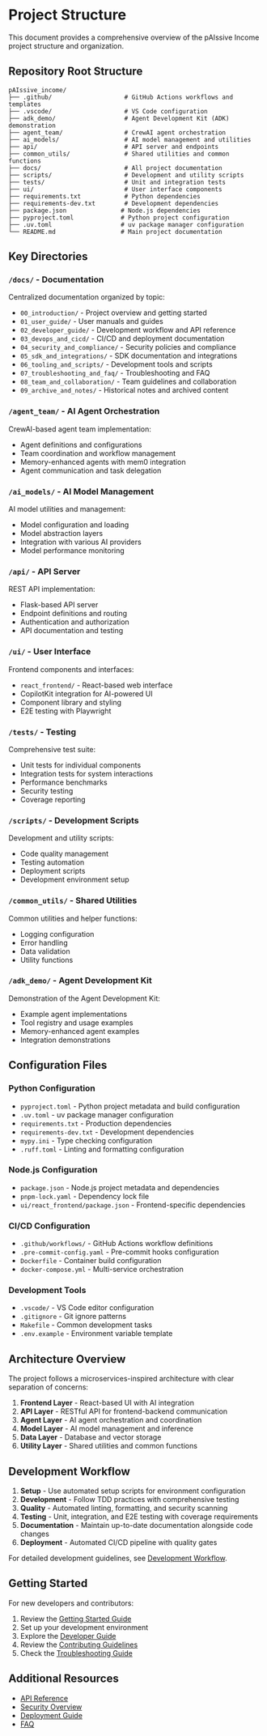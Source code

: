 # Project Structure

This document provides a comprehensive overview of the pAIssive Income project structure and organization.

## Repository Root Structure

```
pAIssive_income/
├── .github/                    # GitHub Actions workflows and templates
├── .vscode/                    # VS Code configuration
├── adk_demo/                   # Agent Development Kit (ADK) demonstration
├── agent_team/                 # CrewAI agent orchestration
├── ai_models/                  # AI model management and utilities
├── api/                        # API server and endpoints
├── common_utils/               # Shared utilities and common functions
├── docs/                       # All project documentation
├── scripts/                    # Development and utility scripts
├── tests/                      # Unit and integration tests
├── ui/                         # User interface components
├── requirements.txt            # Python dependencies
├── requirements-dev.txt        # Development dependencies
├── package.json               # Node.js dependencies
├── pyproject.toml             # Python project configuration
├── .uv.toml                   # uv package manager configuration
└── README.md                  # Main project documentation
```

## Key Directories

### `/docs/` - Documentation

Centralized documentation organized by topic:

- `00_introduction/` - Project overview and getting started
- `01_user_guide/` - User manuals and guides
- `02_developer_guide/` - Development workflow and API reference
- `03_devops_and_cicd/` - CI/CD and deployment documentation
- `04_security_and_compliance/` - Security policies and compliance
- `05_sdk_and_integrations/` - SDK documentation and integrations
- `06_tooling_and_scripts/` - Development tools and scripts
- `07_troubleshooting_and_faq/` - Troubleshooting and FAQ
- `08_team_and_collaboration/` - Team guidelines and collaboration
- `09_archive_and_notes/` - Historical notes and archived content

### `/agent_team/` - AI Agent Orchestration

CrewAI-based agent team implementation:

- Agent definitions and configurations
- Team coordination and workflow management
- Memory-enhanced agents with mem0 integration
- Agent communication and task delegation

### `/ai_models/` - AI Model Management

AI model utilities and management:

- Model configuration and loading
- Model abstraction layers
- Integration with various AI providers
- Model performance monitoring

### `/api/` - API Server

REST API implementation:

- Flask-based API server
- Endpoint definitions and routing
- Authentication and authorization
- API documentation and testing

### `/ui/` - User Interface

Frontend components and interfaces:

- `react_frontend/` - React-based web interface
- CopilotKit integration for AI-powered UI
- Component library and styling
- E2E testing with Playwright

### `/tests/` - Testing

Comprehensive test suite:

- Unit tests for individual components
- Integration tests for system interactions
- Performance benchmarks
- Security testing
- Coverage reporting

### `/scripts/` - Development Scripts

Development and utility scripts:

- Code quality management
- Testing automation
- Deployment scripts
- Development environment setup

### `/common_utils/` - Shared Utilities

Common utilities and helper functions:

- Logging configuration
- Error handling
- Data validation
- Utility functions

### `/adk_demo/` - Agent Development Kit

Demonstration of the Agent Development Kit:

- Example agent implementations
- Tool registry and usage examples
- Memory-enhanced agent examples
- Integration demonstrations

## Configuration Files

### Python Configuration

- `pyproject.toml` - Python project metadata and build configuration
- `.uv.toml` - uv package manager configuration
- `requirements.txt` - Production dependencies
- `requirements-dev.txt` - Development dependencies
- `mypy.ini` - Type checking configuration
- `.ruff.toml` - Linting and formatting configuration

### Node.js Configuration

- `package.json` - Node.js project metadata and dependencies
- `pnpm-lock.yaml` - Dependency lock file
- `ui/react_frontend/package.json` - Frontend-specific dependencies

### CI/CD Configuration

- `.github/workflows/` - GitHub Actions workflow definitions
- `.pre-commit-config.yaml` - Pre-commit hooks configuration
- `Dockerfile` - Container build configuration
- `docker-compose.yml` - Multi-service orchestration

### Development Tools

- `.vscode/` - VS Code editor configuration
- `.gitignore` - Git ignore patterns
- `Makefile` - Common development tasks
- `.env.example` - Environment variable template

## Architecture Overview

The project follows a microservices-inspired architecture with clear separation of concerns:

1. **Frontend Layer** - React-based UI with AI integration
2. **API Layer** - RESTful API for frontend-backend communication
3. **Agent Layer** - AI agent orchestration and coordination
4. **Model Layer** - AI model management and inference
5. **Data Layer** - Database and vector storage
6. **Utility Layer** - Shared utilities and common functions

## Development Workflow

1. **Setup** - Use automated setup scripts for environment configuration
2. **Development** - Follow TDD practices with comprehensive testing
3. **Quality** - Automated linting, formatting, and security scanning
4. **Testing** - Unit, integration, and E2E testing with coverage requirements
5. **Documentation** - Maintain up-to-date documentation alongside code changes
6. **Deployment** - Automated CI/CD pipeline with quality gates

For detailed development guidelines, see [Development Workflow](02_developer_guide/01_development_workflow.md).

## Getting Started

For new developers and contributors:

1. Review the [Getting Started Guide](getting-started.md)
2. Set up your development environment
3. Explore the [Developer Guide](02_developer_guide/)
4. Review the [Contributing Guidelines](../CONTRIBUTING.md)
5. Check the [Troubleshooting Guide](07_troubleshooting_and_faq/troubleshooting.md)

## Additional Resources

- [API Reference](02_developer_guide/05_api_reference/)
- [Security Overview](04_security_and_compliance/01_security_overview.md)
- [Deployment Guide](03_devops_and_cicd/)
- [FAQ](07_troubleshooting_and_faq/faq.md)
